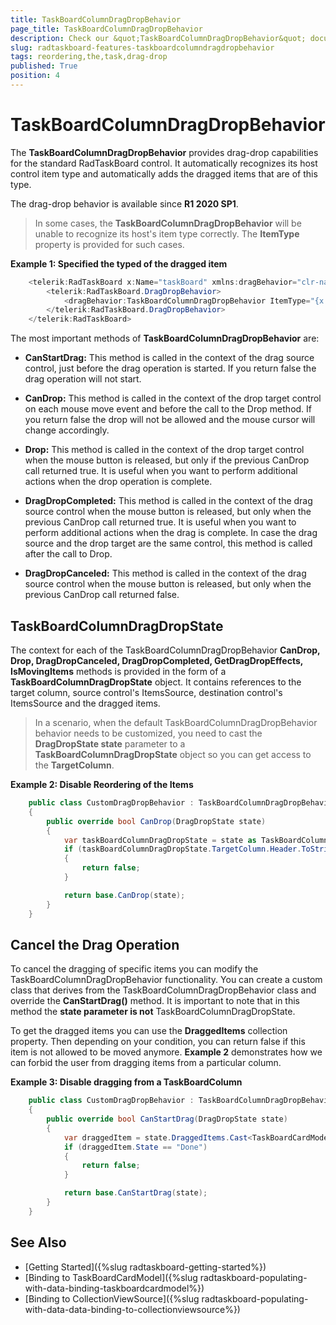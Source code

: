 ```yaml
---
title: TaskBoardColumnDragDropBehavior
page_title: TaskBoardColumnDragDropBehavior
description: Check our &quot;TaskBoardColumnDragDropBehavior&quot; documentation article for the RadTaskBoard WPF control.
slug: radtaskboard-features-taskboardcolumndragdropbehavior
tags: reordering,the,task,drag-drop
published: True
position: 4
---
```


# TaskBoardColumnDragDropBehavior

The __TaskBoardColumnDragDropBehavior__ provides drag-drop capabilities for the standard RadTaskBoard control. It automatically recognizes its host control item type and automatically adds the dragged items that are of this type.

The drag-drop behavior is available since __R1 2020 SP1__.

>In some cases, the __TaskBoardColumnDragDropBehavior__ will be unable to recognize its host's item type correctly. The **ItemType** property is provided for such cases.

__Example 1: Specified the typed of the dragged item__
```C#
	<telerik:RadTaskBoard x:Name="taskBoard" xmlns:dragBehavior="clr-namespace:Telerik.Windows.Controls.TaskBoard;assembly=Telerik.Windows.Controls">
		<telerik:RadTaskBoard.DragDropBehavior>
			<dragBehavior:TaskBoardColumnDragDropBehavior ItemType="{x:Type local:CustomTask}"/>
		</telerik:RadTaskBoard.DragDropBehavior>   
	</telerik:RadTaskBoard>		
```

The most important methods of __TaskBoardColumnDragDropBehavior__ are:

* __CanStartDrag:__ This method is called in the context of the drag source control, just before the drag operation is started. If you return false the drag operation will not start.

* __CanDrop:__ This method is called in the context of the drop target control on each mouse move event and before the call to the Drop method. If you return false the drop will not be allowed and the mouse cursor will change accordingly.

* __Drop:__ This method is called in the context of the drop target control when the mouse button is released, but only if the previous CanDrop call returned true. It is useful when you want to perform additional actions when the drop operation is complete.

* __DragDropCompleted:__ This method is called in the context of the drag source control when the mouse button is released, but only when the previous CanDrop call returned true. It is useful when you want to perform additional actions when the drag is complete. In case the drag source and the drop target are the same control, this method is called after the call to Drop.

* __DragDropCanceled:__ This method is called in the context of the drag source control when the mouse button is released, but only when the previous CanDrop call returned false.

## TaskBoardColumnDragDropState

The context for each of the TaskBoardColumnDragDropBehavior __CanDrop, Drop, DragDropCanceled, DragDropCompleted, GetDragDropEffects, IsMovingItems__ methods is provided in the form of a __TaskBoardColumnDragDropState__ object. It contains references to the target column, source control's ItemsSource, destination control's ItemsSource and the dragged items.

>In a scenario, when the default TaskBoardColumnDragDropBehavior behavior needs to be customized, you need to cast the __DragDropState state__ parameter to a __TaskBoardColumnDragDropState__ object so you can get access to the __TargetColumn__.

__Example 2: Disable Reordering of the Items__
```C#
	public class CustomDragDropBehavior : TaskBoardColumnDragDropBehavior
	{
		public override bool CanDrop(DragDropState state)
		{
			var taskBoardColumnDragDropState = state as TaskBoardColumnDragDropState;
			if (taskBoardColumnDragDropState.TargetColumn.Header.ToString() == "Done")
			{
				return false;
			}

			return base.CanDrop(state);
		}
	}
```

## Cancel the Drag Operation 

To cancel the dragging of specific items you can modify the TaskBoardColumnDragDropBehavior functionality. You can create a custom class that derives from the TaskBoardColumnDragDropBehavior class and override the __CanStartDrag()__ method. It is important to note that in this method the __state parameter is not__ TaskBoardColumnDragDropState.

To get the dragged items you can use the __DraggedItems__ collection property. Then depending on your condition, you can return false if this item is not allowed to be moved anymore. __Example 2__ demonstrates how we can forbid the user from dragging items from a particular column.

__Example 3: Disable dragging from a TaskBoardColumn__
```C#
	public class CustomDragDropBehavior : TaskBoardColumnDragDropBehavior
	{         
		public override bool CanStartDrag(DragDropState state)
		{
			var draggedItem = state.DraggedItems.Cast<TaskBoardCardModel>().ToList()[0];
			if (draggedItem.State == "Done")
			{
				return false;
			}

			return base.CanStartDrag(state);
		}
	}
```

## See Also
 * [Getting Started]({%slug radtaskboard-getting-started%})
 * [Binding to TaskBoardCardModel]({%slug radtaskboard-populating-with-data-binding-taskboardcardmodel%})
 * [Binding to CollectionViewSource]({%slug radtaskboard-populating-with-data-data-binding-to-collectionviewsource%})
